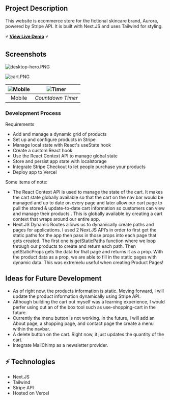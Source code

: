 
## **Project Description**

This website is ecommerce store for the fictional skincare brand, Aurora, powered by Stripe API. It is built with Next.JS and uses Tailwind for styling. 

⚡️ **[View Live Demo](https://ecomm-site.vercel.app/)** ⚡️


## Screenshots

![desktop-hero.PNG](https://s3-us-west-2.amazonaws.com/secure.notion-static.com/fed0ec44-c23f-4f76-b17b-bc78fbaead3c/desktop-hero.png)

![cart.PNG](https://s3-us-west-2.amazonaws.com/secure.notion-static.com/1a32dd06-7c2b-4b97-bac1-a051811c1d0e/cart.png)

| ![Mobile](images/mobilehero.PNG.png) | ![Timer](screenshots/02-Timer.png) |
| :---------------------------------------: | :--------------------------------: |
|               Mobile               |         _Countdown Timer_          |

### **Development Process**

Requirements

- Add and manage a dynamic grid of products
- Set up and configure products in Stripe
- Manage local state with React's useState hook
- Create a custom React hook
- Use the React Context API to manage global state
- Store and persist app state with localstorage
- Integrate Stripe Checkout to let people purchase your products
- Deploy app to Vercel

Some items of note:

- The React Context API is used to manage the state of the cart. It makes the cart state globally available so that the cart on the nav bar would be managed and up to date on every page and later allow our cart page to pull the stored & update-to-date cart information so customers can view and manage their products . This is globally available by creating a cart context that wraps around our entire app.
- Next.JS Dynamic Routes allows us to dynamically create paths and pages for applications. I used 2 Next.JS API’s in order to first get the static paths for the app then pass in those props into each page that gets created. The first one is getStaticPaths function where we loop through our products to create and return each path. Then getStaticProps gets the data for that page and returns it as a prop. With the product data as a prop, we are able to fill in the static pages with dynamic data. This was extremelu useful when creating Product Pages!

## **Ideas for Future Development**

- As of right now, the products information is static. Moving forward, I will update the product information dynamically using Stripe API.
- Although building the cart out myself was a learning experience, I would perfer using out an of the box tool such as use-shopping-cart in the future.
- Currently the menu button is not working. In the future, I will add an About page, a shopping page, and contact page the create a menu within the navbar.
- A delete button on the cart. Right now, it just updates the quantity of the cart.
- Integrate MailChimp as a newsletter provider.

## **⚡️ Technologies**

- Next.JS
- Tailwind
- Stripe API
- Hosted on Vercel
